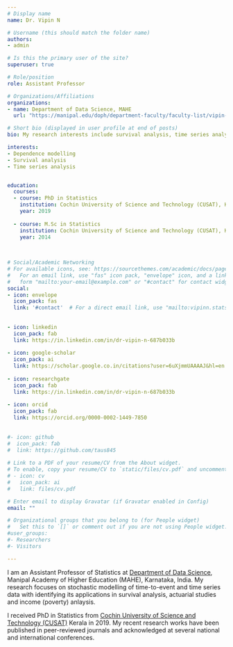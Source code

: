 ```yaml
---
# Display name
name: Dr. Vipin N

# Username (this should match the folder name)
authors:
- admin

# Is this the primary user of the site?
superuser: true

# Role/position
role: Assistant Professor

# Organizations/Affiliations
organizations:
- name: Department of Data Science, MAHE
  url: "https://manipal.edu/doph/department-faculty/faculty-list/vipin-n/_jcr_content.html"

# Short bio (displayed in user profile at end of posts)
bio: My research interests include survival analysis, time series analysis and dependence modelling of multivariate random vectors.

interests:
- Dependence modelling
- Survival analysis
- Time series analysis


education:
  courses:
  - course: PhD in Statistics
    institution: Cochin University of Science and Technology (CUSAT), Kerala, India
    year: 2019
    
  - course: M.Sc in Statistics
    institution: Cochin University of Science and Technology (CUSAT), Kerala, India
    year: 2014
    
  

# Social/Academic Networking
# For available icons, see: https://sourcethemes.com/academic/docs/page-builder/#icons
#   For an email link, use "fas" icon pack, "envelope" icon, and a link in the
#   form "mailto:your-email@example.com" or "#contact" for contact widget.
social:
- icon: envelope
  icon_pack: fas
  link: '#contact'  # For a direct email link, use "mailto:vipinn.stats@gmail.com".
  
  
- icon: linkedin
  icon_pack: fab
  link: https://in.linkedin.com/in/dr-vipin-n-687b033b
  
- icon: google-scholar
  icon_pack: ai
  link: https://scholar.google.co.in/citations?user=6uXjmmUAAAAJ&hl=en
  
- icon: researchgate
  icon_pack: fab
  link: https://in.linkedin.com/in/dr-vipin-n-687b033b  
  
- icon: orcid
  icon_pack: fab
  link: https://orcid.org/0000-0002-1449-7850
  
  
#- icon: github
#  icon_pack: fab
#  link: https://github.com/taus845
  
# Link to a PDF of your resume/CV from the About widget.
# To enable, copy your resume/CV to `static/files/cv.pdf` and uncomment the lines below.
# - icon: cv
#   icon_pack: ai
#   link: files/cv.pdf

# Enter email to display Gravatar (if Gravatar enabled in Config)
email: ""

# Organizational groups that you belong to (for People widget)
#   Set this to `[]` or comment out if you are not using People widget.
#user_groups:
#- Researchers
#- Visitors

---
```


I am an Assistant Professor of Statistics at [Department of Data Science](https://manipal.edu/doph/department-faculty/department-list/data-science.html), Manipal Academy of Higher Education (MAHE), Karnataka, India. My research focuses on stochastic modelling of  time-to-event and time series data with identifying its applications in survival analysis, actuarial studies and income (poverty) anlaysis. 

I received PhD in Statistics from [Cochin University of Science and Technology (CUSAT)](http://stats.cusat.ac.in/) Kerala in 2019. My recent research works have been published in peer-reviewed journals and  acknowledged at several national and international conferences.
